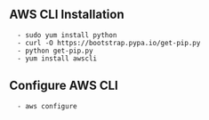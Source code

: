 ## AWS CLI Installation

      - sudo yum install python   
      - curl -O https://bootstrap.pypa.io/get-pip.py
      - python get-pip.py
      - yum install awscli

## Configure AWS CLI

      - aws configure
